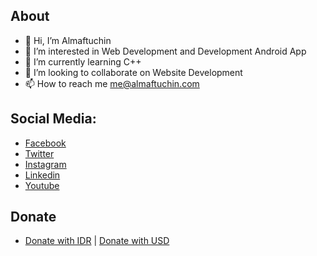 ## About
- 👋 Hi, I’m Almaftuchin
- 👀 I’m interested in Web Development and Development Android App
- 🌱 I’m currently learning C++
- 💞️ I’m looking to collaborate on Website Development
- 📫 How to reach me me@almaftuchin.com

## Social Media:
- [Facebook](https://www.facebook.com/m.Almaftuchin)
- [Twitter](https://www.twitter.com/Almaftuchin)
- [Instagram](https://www.instagram.com/Almaftuchin)
- [Linkedin](https://www.linkedin.com/in/almaftuchin)
- [Youtube](https://www.youtube.com/Almaftuchin)

## Donate
- [Donate with IDR](https://trakteer.id/almaftuchin/tip) | [Donate with USD](https://own3d.pro/almaftuchin/tip)
<!---
almaftuchin/almaftuchin is a ✨ special ✨ repository because its `README.md` (this file) appears on your GitHub profile.
You can click the Preview link to take a look at your changes.
--->
